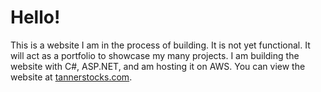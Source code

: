 <h1>Hello!</h1>

<p> 
    This is a website I am in the process of building. It is not yet functional.
    It will act as a portfolio to showcase my many projects. I am building the website with 
    C#, ASP.NET, and am hosting it on AWS. You can view the website at
    <a href="http://tannerstocks.com">tannerstocks.com</a>.
</p>
